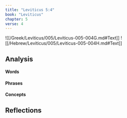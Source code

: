 ```yaml
---
title: "Leviticus 5:4"
book: "Leviticus"
chapter: 5
verse: 4
---
```

![[/Greek/Leviticus/005/Leviticus-005-004G.md#Text]]
![[/Hebrew/Leviticus/005/Leviticus-005-004H.md#Text]]

## Analysis

#### Words

#### Phrases

#### Concepts

## Reflections
